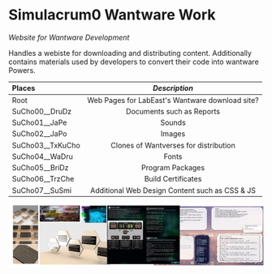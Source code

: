 # Simulacrum0 Wantware Work
*Website for Wantware Development*

Handles a webiste for downloading and distributing content. Additionally contains materials used by developers to convert their code into wantware Powers.

| **Places** | *Description* |
|:--------|:-------:|
| Root   | Web Pages for LabEast's Wantware download site? |
| SuCho00__DruDz | Documents such as Reports |
| SuCho01__JaPe | Sounds |
| SuCho02__JaPo | Images |
| SuCho03__TxKuCho | Clones of Wantverses for distribution |
| SuCho04__WaDru | Fonts |
| SuCho05__BriDz | Program Packages |
| SuCho06__TrzChe | Build Certificates |
| SuCho07__SuSmi | Additional Web Design Content such as CSS & JS  |

![Background](SuCho02__JaPo/JaPo06__BANNER.jpg)
